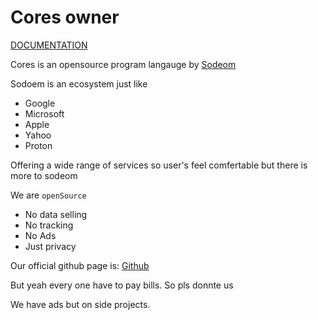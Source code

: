 # Cores owner

[DOCUMENTATION](../DOCUMENTATION.md)

Cores is an opensource program langauge by
[Sodeom](https://sodeom.com/)

Sodoem is an ecosystem just like

- Google
- Microsoft
- Apple
- Yahoo
- Proton

Offering a wide range of services so user's feel comfertable but there is more to sodeom

We are `openSource`

- No data selling
- No tracking
- No Ads
- Just privacy

Our official github page is:
[Github](https://github.com/sodeom)

But yeah every one have to pay bills.
So pls donnte us

We have ads but on side projects.

